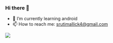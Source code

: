 ### Hi there 👋

<!--
**ShrutiMallick/ShrutiMallick** is a ✨ _special_ ✨ repository because its `README.md` (this file) appears on your GitHub profile.-->

- 🌱 I’m currently learning android
- 📫 How to reach me: srutimallick4@gmail.com

<img src="https://github-readme-stats.vercel.app/api?username=ShrutiMallick&&show_icons=true&title_color=66FF66&icon_color=0000CC&text_color=daf7dc&bg_color=151515">
